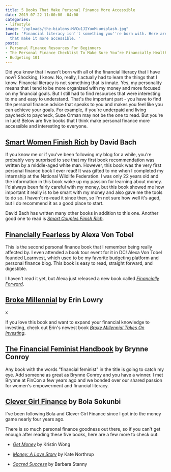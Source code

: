 ```yaml
---
title: 5 Books That Make Personal Finance More Accessible
date: 2019-07-22 11:00:00 -04:00
categories:
- lifestyle
image: "/uploads/the-bialons-MVCu1JIYuoM-unsplash.jpg"
tweet: 'Financial literacy isn''t something you''re born with. Here are some books
  that make it more accessible. '
posts:
- Personal Finance Resources For Beginners
- The Personal Finance Checklist To Make Sure You’re Financially Healthy
- Budgeting 101
---
```


Did you know that I wasn't born with all of the financial literacy that I have now? Shocking, I know. No, really, I actually had to learn the things that I know. Financial literacy is not something that is innate. Yes, my personality means that I tend to be more organized with my money and more focused on my financial goals. But I still had to find resources that were interesting to me and easy to understand. That's the important part - you have to find the personal finance advice that speaks to you and makes you feel like you can achieve your goals. For example, if you're underpaid and living paycheck to paycheck, Suze Orman may not be the one to read. But you're in luck! Below are five books that I think make personal finance more accessible and interesting to everyone.

## [Smart Women Finish Rich](https://www.goodreads.com/book/show/25645.Smart_Women_Finish_Rich) by David Bach

If you know me or if you've been following my blog for a while, you're probably very surprised to see that my first book recommendation was written by a middle-aged white man. However, this book was the very first personal finance book I ever read! It was gifted to me when I completed my internship at the National Wildlife Federation. I was only 22 years old and the information in this book woke up my passion for learning about money. I'd always been fairly careful with my money, but this book showed me how important it really is to be smart with my money and also gave me the tools to do so. I haven't re-read it since then, so I'm not sure how well it's aged, but I do recommend it as a good place to start.

David Bach has written many other books in addition to this one. Another good one to read is *[Smart Couples Finish Rich](https://www.goodreads.com/book/show/6301.Smart_Couples_Finish_Rich)*.

## [Financially Fearless](https://www.goodreads.com/book/show/17737028-financially-fearless?ac=1&from_search=true) by Alexa Von Tobel

This is the second personal finance book that I remember being really affected by. I even attended a book tour event for it in DC! Alexa Von Tobel founded Learnvest, which used to be my favorite budgeting platform and personal finance blog. This book is easy to read, straight forward, and digestible. 

I haven't read it yet, but Alexa just released a new book called *[Financially Forward](https://www.goodreads.com/book/show/42601024-financially-forward)*.

## [Broke Millennial](https://www.goodreads.com/book/show/32335700-broke-millennial?ac=1&from_search=true) by Erin Lowry

x

If you love this book and want to expand your financial knowledge to investing, check out Erin's newest book *[Broke Millennial Takes On Investing](https://www.goodreads.com/book/show/41108699-broke-millennial-takes-on-investing)*.

## [The Financial Feminist Handbook](https://www.goodreads.com/book/show/41073145-the-feminist-financial-handbook?ac=1&from_search=true) by Brynne Conroy

Any book with the words "financial feminist" in the title is going to catch my eye. Add someone as great as Brynne Conroy and you have a winner. I met Brynne at FinCon a few years ago and we bonded over our shared passion for women's empowerment and financial literacy. 

## [Clever Girl Finance](https://www.goodreads.com/book/show/43119516-clever-girl-finance) by Bola Sokunbi

I've been following Bola and Clever Girl Finance since I got into the money game nearly four years ago. 

There is so much personal finance goodness out there, so if you can't get enough after reading these five books, here are a few more to check out:

* *[Get Money](https://www.goodreads.com/book/show/35604725-get-money?ac=1&from_search=true)* by Kristin Wong

* *[Money: A Love Story](https://www.goodreads.com/book/show/17165012-money-a-love-story)* by Kate Northrup

* *[Sacred Success](https://www.goodreads.com/book/show/20702642-sacred-success?ac=1&from_search=true)* by Barbara Stanny